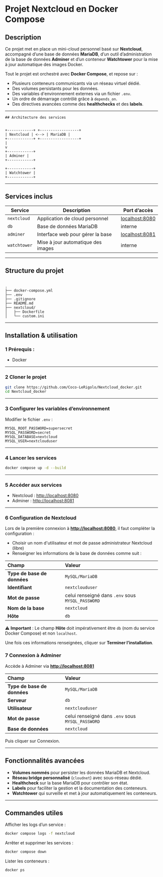 
# Projet Nextcloud en Docker Compose

## Description

Ce projet met en place un mini-cloud personnel basé sur **Nextcloud**, accompagné d’une base de données **MariaDB**, d’un outil d’administration de la base de données **Adminer** et d’un conteneur **Watchtower** pour la mise à jour automatique des images Docker.

Tout le projet est orchestré avec **Docker Compose**, et repose sur :
- Plusieurs conteneurs communicants via un réseau virtuel dédié.
- Des volumes persistants pour les données.
- Des variables d'environnement externes via un fichier `.env`.
- Un ordre de démarrage contrôlé grâce à `depends_on`.
- Des directives avancées comme des **healthchecks** et des **labels**.

---
```
## Architecture des services


+------------+ +------------------+
| Nextcloud | <--> | MariaDB |
+------------+ +------------------+
|
v
+------------+
| Adminer |
+------------+

+------------+
| Watchtower |
+------------+

```

---

## Services inclus

| Service    | Description                          | Port d’accès  |
|------------|--------------------------------------|---------------|
| `nextcloud` | Application de cloud personnel       | [localhost:8080](http://localhost:8080) |
| `db`        | Base de données MariaDB              | interne       |
| `adminer`   | Interface web pour gérer la base     | [localhost:8081](http://localhost:8081) |
| `watchtower`| Mise à jour automatique des images   | interne       |

---

## Structure du projet

```

.
├── docker-compose.yml
├── .env
├── .gitignore
├── README.md
├── nextcloud/
│   ├── Dockerfile
│   └── custom.ini

````

---

## Installation & utilisation

### 1️ Prérequis :
- Docker

---

### 2️ Cloner le projet

```bash
git clone https://github.com/Coco-LeRigolo/Nextcloud_docker.git
cd Nextcloud_docker
````

---

### 3️ Configurer les variables d’environnement

Modifier le fichier `.env` :

```env
MYSQL_ROOT_PASSWORD=supersecret
MYSQL_PASSWORD=secret
MYSQL_DATABASE=nextcloud
MYSQL_USER=nextclouduser
```

---

### 4️ Lancer les services

```bash
docker compose up -d --build
```

---

### 5️ Accéder aux services

* Nextcloud : [http://localhost:8080](http://localhost:8080)
* Adminer : [http://localhost:8081](http://localhost:8081)

---

### 6️ Configuration de Nextcloud

Lors de la première connexion à **[http://localhost:8080](http://localhost:8080)**, il faut compléter la configuration :

* Choisir un nom d'utilisateur et mot de passe administrateur Nextcloud (libre)
* Renseigner les informations de la base de données comme suit :

| Champ                       | Valeur                                            |
| :-------------------------- | :------------------------------------------------ |
| **Type de base de données** | `MySQL/MariaDB`                                   |
| **Identifiant**             | `nextclouduser`                                   |
| **Mot de passe**            | celui renseigné dans `.env` sous `MYSQL_PASSWORD` |
| **Nom de la base**          | `nextcloud`                                       |
| **Hôte**                    | `db`                                              |

⚠ **Important** :
Le champ **Hôte** doit impérativement être `db` (nom du service Docker Compose) et non `localhost`.

Une fois ces informations renseignées, cliquer sur **Terminer l’installation**.

### 7 Connexion à Adminer

Accède à Adminer via **[http://localhost:8081](http://localhost:8081)**

| Champ                       | Valeur                                            |
| :-------------------------- | :------------------------------------------------ |
| **Type de base de données** | `MySQL/MariaDB`                                   |
| **Serveur**                 | `db`                                              |
| **Utilisateur**             | `nextclouduser`                                   |
| **Mot de passe**            | celui renseigné dans `.env` sous `MYSQL_PASSWORD` |
| **Base de données**         | `nextcloud`                                       |
Puis cliquer sur Connexion.

---

## Fonctionnalités avancées

*  **Volumes nommés** pour persister les données MariaDB et Nextcloud.
*  **Réseau bridge personnalisé** (`cloudnet`) avec sous-réseau dédié.
*  **Healthcheck** sur la base MariaDB pour contrôler son état.
*  **Labels** pour faciliter la gestion et la documentation des conteneurs.
*  **Watchtower** qui surveille et met à jour automatiquement les conteneurs.

---

## Commandes utiles

Afficher les logs d’un service :

```bash
docker compose logs -f nextcloud
```

Arrêter et supprimer les services :

```bash
docker compose down
```

Lister les conteneurs :

```bash
docker ps
```

